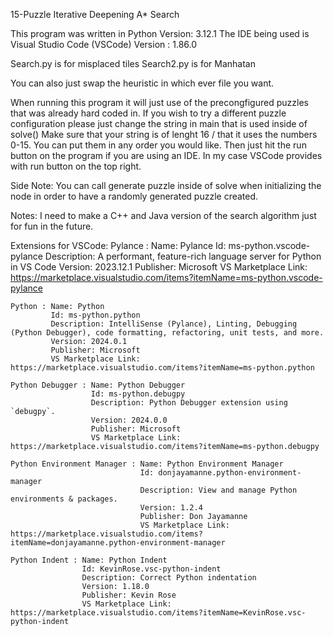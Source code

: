 15-Puzzle Iterative Deepening A* Search

This program was written in Python Version: 3.12.1
The IDE being used is Visual Studio Code (VSCode) Version : 1.86.0

Search.py is for misplaced tiles
Search2.py is for Manhatan 

You can also just swap the heuristic in which ever file you want.

When running this program it will just use of the precongfigured puzzles that was already hard coded in. 
If you wish to try a different puzzle configuration please just change the string in main that is used inside of solve()
Make sure that your string is of lenght 16 / that it uses the numbers 0-15. You can put them in any order you would like.
Then just hit the run button on the program if you are using an IDE. In my case VSCode provides with run button on the top right. 

Side Note: You can call generate puzzle inside of solve when initializing the node in order to have a randomly generated puzzle created.

Notes: I need to make a C++ and Java version of the search algorithm just for fun in the future. 

Extensions for VSCode: 
    Pylance : Name: Pylance
              Id: ms-python.vscode-pylance
              Description: A performant, feature-rich language server for Python in VS Code
              Version: 2023.12.1
              Publisher: Microsoft
              VS Marketplace Link: https://marketplace.visualstudio.com/items?itemName=ms-python.vscode-pylance   

    Python : Name: Python
             Id: ms-python.python
             Description: IntelliSense (Pylance), Linting, Debugging (Python Debugger), code formatting, refactoring, unit tests, and more.
             Version: 2024.0.1
             Publisher: Microsoft
             VS Marketplace Link: https://marketplace.visualstudio.com/items?itemName=ms-python.python

    Python Debugger : Name: Python Debugger
                      Id: ms-python.debugpy
                      Description: Python Debugger extension using `debugpy`.
                      Version: 2024.0.0
                      Publisher: Microsoft
                      VS Marketplace Link: https://marketplace.visualstudio.com/items?itemName=ms-python.debugpy

    Python Environment Manager : Name: Python Environment Manager
                                 Id: donjayamanne.python-environment-manager
                                 Description: View and manage Python environments & packages.
                                 Version: 1.2.4
                                 Publisher: Don Jayamanne
                                 VS Marketplace Link: https://marketplace.visualstudio.com/items?itemName=donjayamanne.python-environment-manager

    Python Indent : Name: Python Indent
                    Id: KevinRose.vsc-python-indent
                    Description: Correct Python indentation
                    Version: 1.18.0
                    Publisher: Kevin Rose
                    VS Marketplace Link: https://marketplace.visualstudio.com/items?itemName=KevinRose.vsc-python-indent
